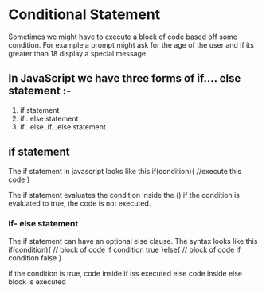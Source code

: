 # Conditional Statement 

Sometimes we might have to execute a block of code based off some condition.
For example a prompt might ask for the age of the user and if its greater than 18 display a special message.

## In JavaScript we have three forms of if.... else statement :-

1. if statement 
2. if...else statement
3. if...else..if...else statement

## if statement

The if statement in javascript looks like this
if(condition){
  //execute this code
}

The if statement evaluates the condition inside the () if the condition is evaluated to true, the code is not executed.


### if- else statement

The if statement can have an optional else clause. The syntax looks like this
if(condition){
  // block of code if condition true
}else{
  // block of code if condition false
}

if the condition is true, code inside if iss executed else code inside else block is executed